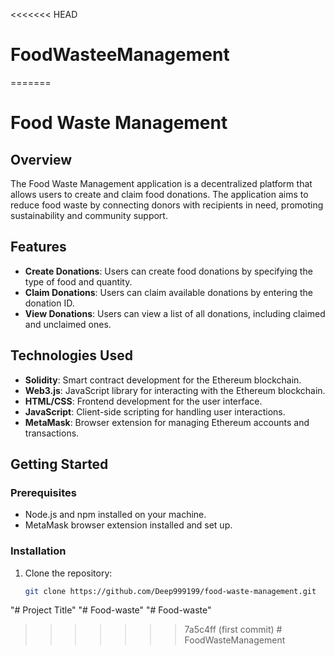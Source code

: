 <<<<<<< HEAD
# FoodWasteeManagement
=======
# Food Waste Management

## Overview

The Food Waste Management application is a decentralized platform that allows users to create and claim food donations. The application aims to reduce food waste by connecting donors with recipients in need, promoting sustainability and community support.

## Features

- **Create Donations**: Users can create food donations by specifying the type of food and quantity.
- **Claim Donations**: Users can claim available donations by entering the donation ID.
- **View Donations**: Users can view a list of all donations, including claimed and unclaimed ones.

## Technologies Used

- **Solidity**: Smart contract development for the Ethereum blockchain.
- **Web3.js**: JavaScript library for interacting with the Ethereum blockchain.
- **HTML/CSS**: Frontend development for the user interface.
- **JavaScript**: Client-side scripting for handling user interactions.
- **MetaMask**: Browser extension for managing Ethereum accounts and transactions.

## Getting Started

### Prerequisites

- Node.js and npm installed on your machine.
- MetaMask browser extension installed and set up.

### Installation

1. Clone the repository:
   ```bash
   git clone https://github.com/Deep999199/food-waste-management.git
"# Project Title" 
"# Food-waste" 
"# Food-waste" 
>>>>>>> 7a5c4ff (first commit)
#   F o o d W a s t e M a n a g e m e n t  
 